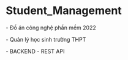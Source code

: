 # Student_Management

<p>- Đồ án công nghệ phần mềm 2022<p>
<p>- Quản lý học sinh trường THPT<p>
<p>- BACKEND - REST API<p>
 
